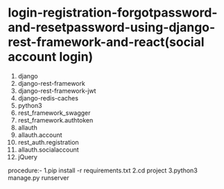 # login-registration-forgotpassword-and-resetpassword-using-django-rest-framework-and-react(social account login)

1. django
2. django-rest-framework
3. django-rest-framework-jwt
4. django-redis-caches
3. python3
4. rest_framework_swagger
5. rest_framework.authtoken
6. allauth
7. allauth.account
8. rest_auth.registration
9. allauth.socialaccount
10. jQuery

procedure:-
1.pip install -r requirements.txt
2.cd project
3.python3 manage.py runserver
